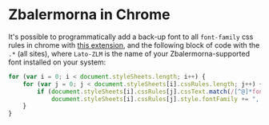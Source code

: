 # Zbalermorna in Chrome

It's possible to programmatically add a back-up font to all `font-family` css rules in chrome with [this extension](https://chrome.google.com/webstore/detail/custom-javascript-for-web/ddbjnfjiigjmcpcpkmhogomapikjbjdk), and the following block of code with the `.*` (all sites), where `Lato-ZLM` is the name of your Zbalermorna-supported font installed on your system:

```js
for (var i = 0; i < document.styleSheets.length; i++) {
    for (var j = 0; j < document.styleSheets[i].cssRules.length; j++) {
        if (document.styleSheets[i].cssRules[j].cssText.match(/[^@]*font-family.?:[^;]+;/))
            document.styleSheets[i].cssRules[j].style.fontFamily += ", \"Lato-ZLM\"";
    }
}
```